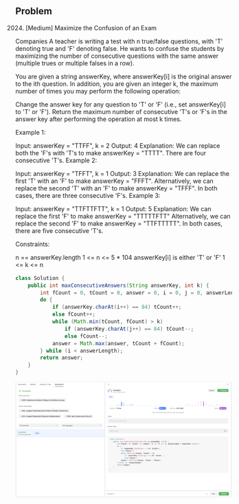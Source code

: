 ## Problem

2024. [Medium] Maximize the Confusion of an Exam

Companies
A teacher is writing a test with n true/false questions, with 'T' denoting true and 'F' denoting false. He wants to confuse the students by maximizing the number of consecutive questions with the same answer (multiple trues or multiple falses in a row).

You are given a string answerKey, where answerKey[i] is the original answer to the ith question. In addition, you are given an integer k, the maximum number of times you may perform the following operation:

Change the answer key for any question to 'T' or 'F' (i.e., set answerKey[i] to 'T' or 'F').
Return the maximum number of consecutive 'T's or 'F's in the answer key after performing the operation at most k times.


Example 1:

Input: answerKey = "TTFF", k = 2
Output: 4
Explanation: We can replace both the 'F's with 'T's to make answerKey = "TTTT".
There are four consecutive 'T's.
Example 2:

Input: answerKey = "TFFT", k = 1
Output: 3
Explanation: We can replace the first 'T' with an 'F' to make answerKey = "FFFT".
Alternatively, we can replace the second 'T' with an 'F' to make answerKey = "TFFF".
In both cases, there are three consecutive 'F's.
Example 3:

Input: answerKey = "TTFTTFTT", k = 1
Output: 5
Explanation: We can replace the first 'F' to make answerKey = "TTTTTFTT"
Alternatively, we can replace the second 'F' to make answerKey = "TTFTTTTT". 
In both cases, there are five consecutive 'T's.
 

Constraints:

n == answerKey.length
1 <= n <= 5 * 104
answerKey[i] is either 'T' or 'F'
1 <= k <= n

```java
class Solution {
    public int maxConsecutiveAnswers(String answerKey, int k) {
        int fCount = 0, tCount = 0, answer = 0, i = 0, j = 0, answerLength = answerKey.length();
        do {
            if (answerKey.charAt(i++) == 84) tCount++;
            else fCount++;
            while (Math.min(tCount, fCount) > k)
                if (answerKey.charAt(j++) == 84) tCount--;
                else fCount--;
            answer = Math.max(answer, tCount + fCount);
        } while (i < answerLength);
        return answer;
    }
}
```
![beat_result](https://github.com/kwongiho/algorithm/blob/master/2023/july/leetcode_20230707_2024_beat.png)
